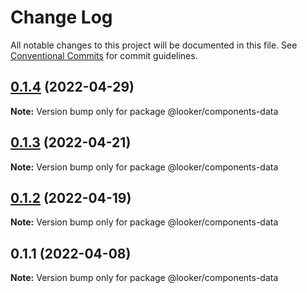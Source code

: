 # Change Log

All notable changes to this project will be documented in this file.
See [Conventional Commits](https://conventionalcommits.org) for commit guidelines.

## [0.1.4](https://github.com/looker-open-source/components/compare/@looker/components-data@0.1.3...@looker/components-data@0.1.4) (2022-04-29)

**Note:** Version bump only for package @looker/components-data





## [0.1.3](https://github.com/looker-open-source/components/compare/@looker/components-data@0.1.2...@looker/components-data@0.1.3) (2022-04-21)

**Note:** Version bump only for package @looker/components-data





## [0.1.2](https://github.com/looker-open-source/components/compare/@looker/components-data@0.1.1...@looker/components-data@0.1.2) (2022-04-19)

**Note:** Version bump only for package @looker/components-data





## 0.1.1 (2022-04-08)

**Note:** Version bump only for package @looker/components-data
